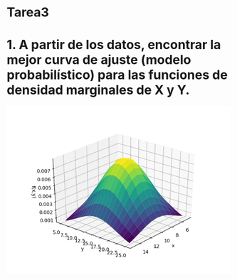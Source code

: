 # Tarea3
# 1. A partir de los datos, encontrar la mejor curva de ajuste (modelo probabilístico) para las funciones de densidad marginales de X y Y.

![Función de densidada de probabilidd conjunta de X y Y.](https://github.com/Jhonny1696/Tarea3/blob/master/f(x%2Cy).png)
